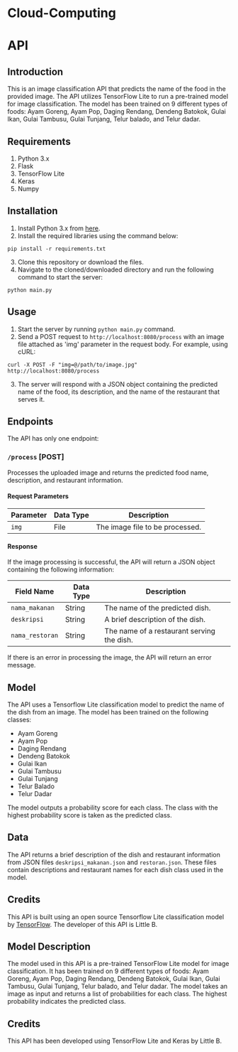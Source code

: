 # Cloud-Computing
# API 

## Introduction
This is an image classification API that predicts the name of the food in the provided image. The API utilizes TensorFlow Lite to run a pre-trained model for image classification. The model has been trained on 9 different types of foods: Ayam Goreng, Ayam Pop, Daging Rendang, Dendeng Batokok, Gulai Ikan, Gulai Tambusu, Gulai Tunjang, Telur balado, and Telur dadar.

## Requirements
1. Python 3.x
2. Flask
3. TensorFlow Lite
4. Keras
5. Numpy

## Installation
1. Install Python 3.x from [here](https://www.python.org/downloads/).
2. Install the required libraries using the command below:
```
pip install -r requirements.txt
```
3. Clone this repository or download the files.
4. Navigate to the cloned/downloaded directory and run the following command to start the server:
```
python main.py
```

## Usage
1. Start the server by running `python main.py` command.
2. Send a POST request to `http://localhost:8080/process` with an image file attached as 'img' parameter in the request body.
For example, using cURL:
```
curl -X POST -F "img=@/path/to/image.jpg" http://localhost:8080/process
```
3. The server will respond with a JSON object containing the predicted name of the food, its description, and the name of the restaurant that serves it.

## Endpoints

The API has only one endpoint:

### `/process` [POST]

Processes the uploaded image and returns the predicted food name, description, and restaurant information.

#### Request Parameters

| Parameter | Data Type | Description |
| --------- | ---------| ----------- |
| `img`     | File     | The image file to be processed. |

#### Response

If the image processing is successful, the API will return a JSON object containing the following information:

| Field Name      | Data Type | Description                            |
| ---------------|----------|----------------------------------------|
| `nama_makanan`  | String   | The name of the predicted dish.        |
| `deskripsi`     | String   | A brief description of the dish.       |
| `nama_restoran` | String   | The name of a restaurant serving the dish. |

If there is an error in processing the image, the API will return an error message.

## Model

The API uses a Tensorflow Lite classification model to predict the name of the dish from an image. The model has been trained on the following classes:

- Ayam Goreng
- Ayam Pop
- Daging Rendang
- Dendeng Batokok
- Gulai Ikan
- Gulai Tambusu
- Gulai Tunjang
- Telur Balado
- Telur Dadar

The model outputs a probability score for each class. The class with the highest probability score is taken as the predicted class.

## Data

The API returns a brief description of the dish and restaurant information from JSON files `deskripsi_makanan.json` and `restoran.json`. These files contain descriptions and restaurant names for each dish class used in the model.

## Credits

This API is built using an open source Tensorflow Lite classification model by [TensorFlow](https://www.tensorflow.org/lite/models/image_classification/overview). The developer of this API is Little B.

## Model Description
The model used in this API is a pre-trained TensorFlow Lite model for image classification. It has been trained on 9 different types of foods: Ayam Goreng, Ayam Pop, Daging Rendang, Dendeng Batokok, Gulai Ikan, Gulai Tambusu, Gulai Tunjang, Telur balado, and Telur dadar. The model takes an image as input and returns a list of probabilities for each class. The highest probability indicates the predicted class.

## Credits
This API has been developed using TensorFlow Lite and Keras by Little B.
